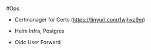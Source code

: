 #Ops
- Certmanager for Certs (https://tinyurl.com/1wjhxz9m)
- Helm Infra, Postgres

- Oidc User Forward
